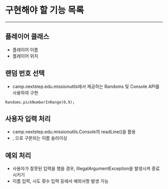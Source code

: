 # 구현해야 할 기능 목록
-----
## 플레이어 클래스
- 플레이어 이름
- 플레이어 위치

## 랜덤 번호 선택
- camp.nextstep.edu.missionutils에서 제공하는 Randoms 및 Console API를 사용하여 구현

```Randoms.pickNumberInRange(0,9);```

## 사용자 입력 처리
- camp.nextstep.edu.missionutils.Console의 readLine()을 활용
- , 으로 구분되는 이름 슬라이싱
## 예외 처리
- 사용자가 잘못된 입력을 했을 경우, IllegalArgumentException을 발생시켜 종료시키기
- 이름 입력, 시도 횟수 입력 등에서 예외사항 발생 가능